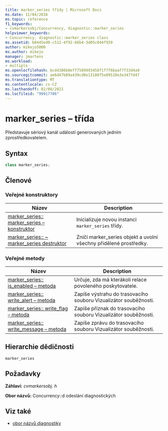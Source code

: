 ```yaml
---
title: marker_series třídy | Microsoft Docs
ms.date: 11/04/2016
ms.topic: reference
f1_keywords:
- cvmarkersobj/Concurrency, diagnostic::marker_series
helpviewer_keywords:
- Concurrency, diagnostic::marker_series class
ms.assetid: b8445ed0-c512-4f92-b6b4-3d05c044f939
author: mikejo5000
ms.author: mikejo
manager: jmartens
ms.workload:
- multiple
ms.openlocfilehash: bcd4386b8eff7589993458f1f7f6baaf7f33d4a9
ms.sourcegitcommit: ae6d47b09a439cd0e13180f5e89510e3e347fd47
ms.translationtype: MT
ms.contentlocale: cs-CZ
ms.lasthandoff: 02/08/2021
ms.locfileid: "99917786"
---
```

# <a name="marker_series-class"></a>marker_series – třída
Představuje sériový kanál událostí generovaných jedním zprostředkovatelem.

## <a name="syntax"></a>Syntax

```cpp
class marker_series;
```

## <a name="members"></a>Členové

### <a name="public-constructors"></a>Veřejné konstruktory

|Název|Description|
|----------|-----------------|
|[marker_series:: marker_series – konstruktor](../profiling/marker-series-marker-series-constructor.md)|Inicializuje novou instanci `marker_series` třídy.|
|[marker_series:: ~ marker_series destruktor](../profiling/marker-series-tilde-marker-series-destructor.md)|Zničí marker_series objekt a uvolní všechny přidělené prostředky.|

### <a name="public-methods"></a>Veřejné metody

|Název|Description|
|----------|-----------------|
|[marker_series:: is_enabled – metoda](../profiling/marker-series-is-enabled-method.md)|Určuje, zda má kterákoli relace povoleného poskytovatele.|
|[marker_series:: write_alert – metoda](../profiling/marker-series-write-alert-method.md)|Zapíše výstrahu do trasovacího souboru Vizualizátor souběžnosti.|
|[marker_series:: write_flag – metoda](../profiling/marker-series-write-flag-method.md)|Zapíše příznak do trasovacího souboru Vizualizátor souběžnosti.|
|[marker_series:: write_message – metoda](../profiling/marker-series-write-message-method.md)|Zapíše zprávu do trasovacího souboru Vizualizátor souběžnosti.|

## <a name="inheritance-hierarchy"></a>Hierarchie dědičnosti
 `marker_series`

## <a name="requirements"></a>Požadavky
 **Záhlaví:** *cvmarkersobj. h*

 **Obor názvů:** Concurrency::d odeslání diagnostických

## <a name="see-also"></a>Viz také
- [obor názvů diagnostiky](../profiling/diagnostic-namespace.md)